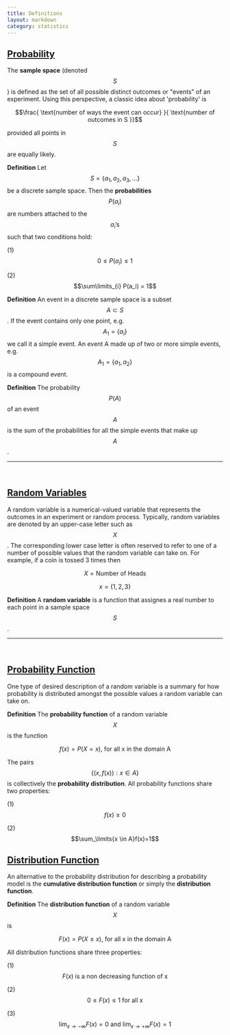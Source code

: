 ```yaml
---
title: Definitions 
layout: markdown
category: statistics
---
```


## <a href="#probability" name="probability">Probability</a>  

The **sample space** (denoted $$S$$) is defined as the set of all possible distinct outcomes or "events" of an experiment. Using this perspective, a classic idea about 'probability' is    

$$\frac{ \text{number of ways the event can occur} }{ \text{number of outcomes in S }}$$

provided all points in $$S$$ are equally likely.

**Definition** Let $$S = \{a_1, a_2, a_3, ...\}$$ be a discrete sample space. Then the **probabilities** $$P(a_i)$$ are numbers attached to the $$a_i\text{'s}$$ such that two conditions hold:

(1) $$0 \leq P(a_i) \leq1$$

(2) $$\sum\limits_{i} P(a_i) = 1$$


**Definition** An event in a discrete sample space is a subset $$A\subset S$$. If the event contains only one point, e.g. $$A_1 = \{a_i\}$$ we call it a simple event. An event A made up of two or more simple events, e.g. $$A_1 = \{a_1, a_2\}$$ is a compound event.

**Definition** The probability $$P(A)$$ of an event $$A$$ is the sum of the probabilities for all the simple events that make up $$A$$.

***
<br/>

## <a href="#randomVariables" name="randomVariables">Random Variables</a> 

A random variable is a numerical-valued variable that represents the outcomes in an experiment or random process. Typically, random variables are denoted by an upper-case letter such as $$X$$. The corresponding lower case letter is often reserved to refer to one of a number of possible values that the random variable can take on. For example, if a coin is tossed 3 times then

$$X=\text{Number of Heads}$$

$$x=\{1, 2, 3\}$$

**Definition** A **random variable** is a function that assignes a real number to each point in a sample space $$S$$.

***
<br/>

## <a href="#probabilityFunction" name="probabilityFunction">Probability Function</a> 

One type of desired description of a random variable is a summary for how probability is distributed amongst the possible values a random variable can take on.

**Definition** The **probability function**  of a random variable $$X$$ is the function

$$f(x)=P(X=x)\text{, for all x in the domain A }$$

The pairs $$\{(x, f(x)):x \in A\}$$ is collectively the **probability distribution**. All probability functions share two properties:

(1) $$f(x)\geq0$$

(2) $$\sum_\limits{x \in A}f(x)=1$$ 

## <a href="#distributionFunction" name="distributionFunction">Distribution Function</a> 

An alternative to the probability distribution for describing a probability model is the **cumulative distribution function** or simply the **distribution function**.

**Definition** The **distribution function** of a random variable $$X$$ is 

$$F(x)=P(X\leq x)\text{, for all x in the domain A }$$

All distribution functions share three properties:

(1) $$F(x)\text{ is a non decreasing function of x}$$

(2) $$0\leq F(x) \leq 1 \text{  for all x }$$

(3) $$\lim_{x\to-\infty} F(x)=0 \text{ and } \lim_{x\to+\infty} F(x)=1$$
